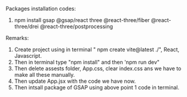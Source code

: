 Packages installation codes:
1. npm install gsap @gsap/react three @react-three/fiber @react-three/drei @react-three/postprocessing



Remarks:
1. Create project using in terminal " npm create vite@latest ./", React, Javascript.
2. Then in terminal type "npm install" and then 'npm run dev"
3. Then delete assests folder, App.css, clear index.css ans we have to make all these manually.
4. Then update App.jsx with the code we have now.
5. Then intsall package of GSAP using above point 1 code in terminal.